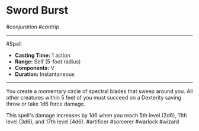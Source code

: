 # Sword Burst
*#conjuration #cantrip*
___ 
#Spell
- **Casting Time:** 1 action
- **Range:** Self (5-foot radius)
- **Components:** V
- **Duration:** Instantaneous
---
You create a momentary circle of spectral blades that sweep around you. All other creatures within 5 feet of you must succeed on a Dexterity saving throw or take 1d6 force damage.

This spell's damage increases by 1d6 when you reach 5th level (2d6), 11th level (3d6), and 17th level (4d6).
#artificer
#sorcerer
#warlock
#wizard
